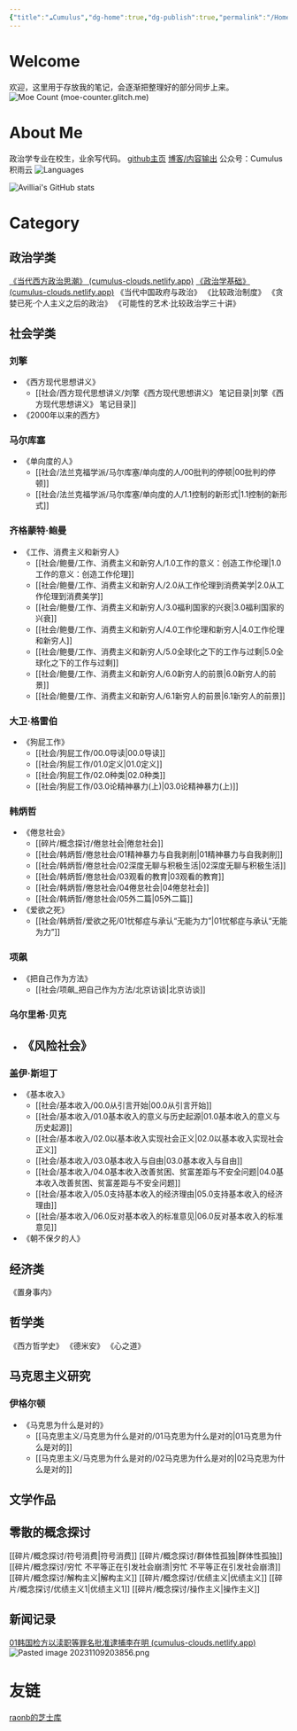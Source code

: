 ```yaml
---
{"title":"☁Cumulus","dg-home":true,"dg-publish":true,"permalink":"/Home/","tags":["gardenEntry"],"dgPassFrontmatter":true}
---
```


# Welcome
欢迎，这里用于存放我的笔记，会逐渐把整理好的部分同步上来。
![Moe Count (moe-counter.glitch.me)](https://moe-counter.glitch.me/get/@:cumulus)

# About Me
政治学专业在校生，业余写代码。
[github主页](https://github.com/avilliai)
[博客/内容输出](https://avilliai.github.io)
公众号：Cumulus积雨云
![Languages](https://github-readme-stats.vercel.app/api/top-langs/?username=avilliai&hide_title=true&hide_border=true&layout=compact&langs_count=6&text_color=000&icon_color=fff&bg_color=#7d7d7d&theme=tokyonight)

![Avilliai's GitHub stats](https://github-readme-stats.vercel.app/api?username=avilliai&show_icons=true&theme=tokyonight)
# Category
## 政治学类
[《当代西方政治思潮》 (cumulus-clouds.netlify.app)](https://cumulus-clouds.netlify.app/%E6%94%BF%E6%B2%BB/%E5%BD%93%E4%BB%A3%E8%A5%BF%E6%96%B9%E6%94%BF%E6%B2%BB%E6%80%9D%E6%BD%AE/00%E5%BC%95%E8%A8%80/)
[《政治学基础》 (cumulus-clouds.netlify.app)](https://cumulus-clouds.netlify.app/%E6%94%BF%E6%B2%BB/%E6%94%BF%E6%B2%BB%E5%AD%A6%E5%9F%BA%E7%A1%80/1.1%E6%94%BF%E6%B2%BB%E7%9A%84%E5%90%AB%E4%B9%89/)
《当代中国政府与政治》
《比较政治制度》
《贪婪已死·个人主义之后的政治》
《可能性的艺术·比较政治学三十讲》
## 社会学类
### 刘擎
- 《西方现代思想讲义》
	- [[社会/西方现代思想讲义/刘擎《西方现代思想讲义》 笔记目录\|刘擎《西方现代思想讲义》 笔记目录]]
- 《2000年以来的西方》
### 马尔库塞
- 《单向度的人》
	- [[社会/法兰克福学派/马尔库塞/单向度的人/00批判的停顿\|00批判的停顿]]
	- [[社会/法兰克福学派/马尔库塞/单向度的人/1.1控制的新形式\|1.1控制的新形式]]
### 齐格蒙特·鲍曼
- 《工作、消费主义和新穷人》
	- [[社会/鲍曼/工作、消费主义和新穷人/1.0工作的意义：创造工作伦理\|1.0工作的意义：创造工作伦理]]
	- [[社会/鲍曼/工作、消费主义和新穷人/2.0从工作伦理到消费美学\|2.0从工作伦理到消费美学]]
	- [[社会/鲍曼/工作、消费主义和新穷人/3.0福利国家的兴衰\|3.0福利国家的兴衰]]
	- [[社会/鲍曼/工作、消费主义和新穷人/4.0工作伦理和新穷人\|4.0工作伦理和新穷人]]
	- [[社会/鲍曼/工作、消费主义和新穷人/5.0全球化之下的工作与过剩\|5.0全球化之下的工作与过剩]]
	- [[社会/鲍曼/工作、消费主义和新穷人/6.0新穷人的前景\|6.0新穷人的前景]]
	- [[社会/鲍曼/工作、消费主义和新穷人/6.1新穷人的前景\|6.1新穷人的前景]]
### 大卫·格雷伯
- 《狗屁工作》
	- [[社会/狗屁工作/00.0导读\|00.0导读]]
	- [[社会/狗屁工作/01.0定义\|01.0定义]]
	- [[社会/狗屁工作/02.0种类\|02.0种类]]
	- [[社会/狗屁工作/03.0论精神暴力(上)\|03.0论精神暴力(上)]]
### 韩炳哲
- 《倦怠社会》
	- [[碎片/概念探讨/倦怠社会\|倦怠社会]]
	- [[社会/韩炳哲/倦怠社会/01精神暴力与自我剥削\|01精神暴力与自我剥削]]
	- [[社会/韩炳哲/倦怠社会/02深度无聊与积极生活\|02深度无聊与积极生活]]
	- [[社会/韩炳哲/倦怠社会/03观看的教育\|03观看的教育]]
	- [[社会/韩炳哲/倦怠社会/04倦怠社会\|04倦怠社会]]
	- [[社会/韩炳哲/倦怠社会/05外二篇\|05外二篇]]
- 《爱欲之死》
	- [[社会/韩炳哲/爱欲之死/01忧郁症与承认“无能为力”\|01忧郁症与承认“无能为力”]]
### 项飙
- 《把自己作为方法》
	- [[社会/项飙_把自己作为方法/北京访谈\|北京访谈]]
### 乌尔里希·贝克
- 《风险社会》
	- 
### 盖伊·斯坦丁
- 《基本收入》
	- [[社会/基本收入/00.0从引言开始\|00.0从引言开始]]
	- [[社会/基本收入/01.0基本收入的意义与历史起源\|01.0基本收入的意义与历史起源]]
	- [[社会/基本收入/02.0以基本收入实现社会正义\|02.0以基本收入实现社会正义]]
	- [[社会/基本收入/03.0基本收入与自由\|03.0基本收入与自由]]
	- [[社会/基本收入/04.0基本收入改善贫困、贫富差距与不安全问题\|04.0基本收入改善贫困、贫富差距与不安全问题]]
	- [[社会/基本收入/05.0支持基本收入的经济理由\|05.0支持基本收入的经济理由]]
	- [[社会/基本收入/06.0反对基本收入的标准意见\|06.0反对基本收入的标准意见]]
- 《朝不保夕的人》
## 经济类
《置身事内》
## 哲学类
《西方哲学史》
《德米安》
《心之道》
## 马克思主义研究
### 伊格尔顿
- 《马克思为什么是对的》
	- [[马克思主义/马克思为什么是对的/01马克思为什么是对的\|01马克思为什么是对的]]
	- [[马克思主义/马克思为什么是对的/02马克思为什么是对的\|02马克思为什么是对的]]
## 文学作品

## 零散的概念探讨
[[碎片/概念探讨/符号消费\|符号消费]]
[[碎片/概念探讨/群体性孤独\|群体性孤独]]
[[碎片/概念探讨/穷忙 不平等正在引发社会崩溃\|穷忙 不平等正在引发社会崩溃]]
[[碎片/概念探讨/解构主义\|解构主义]]
[[碎片/概念探讨/优绩主义\|优绩主义]]
[[碎片/概念探讨/优绩主义1\|优绩主义1]]
[[碎片/概念探讨/操作主义\|操作主义]]
## 新闻记录
[01韩国检方以渎职等罪名批准逮捕李在明 (cumulus-clouds.netlify.app)](https://cumulus-clouds.netlify.app/%E7%A2%8E%E7%89%87/%E6%96%B0%E9%97%BB%E7%A2%8E%E7%89%87/01%E9%9F%A9%E5%9B%BD%E6%A3%80%E6%96%B9%E4%BB%A5%E6%B8%8E%E8%81%8C%E7%AD%89%E7%BD%AA%E5%90%8D%E6%89%B9%E5%87%86%E9%80%AE%E6%8D%95%E6%9D%8E%E5%9C%A8%E6%98%8E/)
![Pasted image 20231109203856.png](/img/user/source/Pasted%20image%2020231109203856.png)


# 友链
[raonb的芝士库](https://raonb.netlify.app/)


